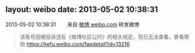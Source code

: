 layout: weibo
date: 2013-05-02 10:38:31
---
<meta name="referrer" content="no-referrer" />

2013-05-02 10:38:31  &nbsp;&nbsp;&nbsp;&nbsp;&nbsp;&nbsp; 来自 <a href="http://weibo.com/" rel="nofollow">微博 weibo.com</a>
转发微博
>  该账号因被投诉违反《微博社区公约》的相关规定，现已无法查看。查看帮助 https://kefu.weibo.com/faqdetail?id=13216
